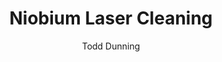 ---
name: Niobium
category: metal
title: Niobium Laser Cleaning
headline: Comprehensive technical guide for laser cleaning metal niobium
description: Laser cleaning of niobium utilizes pulsed fiber lasers to selectively
  ablate surface contaminants (oxides, oils, particulates) without damaging the underlying
  substrate. Its high melting point and thermal conductivity require precise control
  of fluence to avoid surface melting or micro-cracking, making it ideal for preparing
  superconducting surfaces and high-performance aerospace alloys.
keywords: niobium, niobium metal, laser ablation, laser cleaning, non-contact cleaning,
  pulsed fiber laser, surface contamination removal, industrial laser parameters,
  thermal processing, surface restoration, SRF cavities, C-103 alloy
chemicalProperties:
  symbol: Nb
  formula: Nb
  materialType: metal
properties:
  density: "8.57 g/cm³"
  thermalDestructionPoint: "2477°C"
  thermalDestructionType: melting
  densityNumeric: 8.57
  densityUnit: "g/cm³"
  densityMin: "1.8 g/cm³"
  densityMinNumeric: 1.8
  densityMinUnit: "g/cm³"
  densityMax: "6.0 g/cm³"
  densityMaxNumeric: 6.0
  densityMaxUnit: "g/cm³"
  densityPercentile: 100.0
  meltingPointNumeric: 2477
  meltingPointUnit: "°C"
  meltingPointMin: "1200°C"
  meltingPointMinNumeric: 1200.0
  meltingPointMinUnit: "°C"
  meltingPointMax: "2800°C"
  meltingPointMaxNumeric: 2800.0
  meltingPointMaxUnit: "°C"
  meltingPercentile: 79.8
  thermalConductivity: "53.7 W/(m·K)"
  thermalConductivityNumeric: 53.7
  thermalConductivityUnit: W/
  thermalConductivityMin: "0.5 W/m·K"
  thermalConductivityMinNumeric: 0.5
  thermalConductivityMinUnit: "W/m·K"
  thermalConductivityMax: "200 W/m·K"
  thermalConductivityMaxNumeric: 200.0
  thermalConductivityMaxUnit: "W/m·K"
  thermalPercentile: 26.7
  tensileStrength: 275 MPa (annealed pure Nb)
  tensileStrengthNumeric: 275.0
  tensileStrengthUnit: MPa
  tensileStrengthMin: 50 MPa
  tensileStrengthMinNumeric: 50.0
  tensileStrengthMinUnit: MPa
  tensileStrengthMax: 1000 MPa
  tensileStrengthMaxNumeric: 1000.0
  tensileStrengthMaxUnit: MPa
  tensilePercentile: 23.7
  hardness: 75 HV (annealed pure Nb)
  hardnessNumeric: 75.0
  hardnessUnit: HV
  hardnessMin: 1 Mohs
  hardnessMinNumeric: 1.0
  hardnessMinUnit: Mohs
  hardnessMax: 10 Mohs
  hardnessMaxNumeric: 10.0
  hardnessMaxUnit: Mohs
  hardnessPercentile: 100.0
  youngsModulus: 105 GPa
  youngsModulusNumeric: 105.0
  youngsModulusUnit: GPa
  youngsModulusMin: 20 GPa
  youngsModulusMinNumeric: 20.0
  youngsModulusMinUnit: GPa
  youngsModulusMax: 80 GPa
  youngsModulusMaxNumeric: 80.0
  youngsModulusMaxUnit: GPa
  modulusPercentile: 100.0
  laserType: pulsed fiber laser
  wavelength: 1064nm
  fluenceRange: "1.0–10 J/cm²"
  chemicalFormula: Nb
composition:
- 'Niobium (Nb): > 99.9% (Reactor Grade)'
- 'Tantalum (Ta): < 0.1%, Zirconium (Zr): < 0.01%, other trace elements'
machineSettings:
  powerRange: 50-200W
  powerRangeNumeric: 125.0
  powerRangeUnit: W
  powerRangeMin: 20W
  powerRangeMinNumeric: 20.0
  powerRangeMinUnit: W
  powerRangeMax: 500W
  powerRangeMaxNumeric: 500.0
  powerRangeMaxUnit: W
  pulseDuration: 10-50ns
  pulseDurationNumeric: 30.0
  pulseDurationUnit: ns
  pulseDurationMin: 1ns
  pulseDurationMinNumeric: 1.0
  pulseDurationMinUnit: ns
  pulseDurationMax: 1000ns
  pulseDurationMaxNumeric: 1000.0
  pulseDurationMaxUnit: ns
  wavelength: 1064nm (primary), 532nm (optional)
  wavelengthNumeric: 1064.0
  wavelengthUnit: nm
  wavelengthMin: 355nm
  wavelengthMinNumeric: 355.0
  wavelengthMinUnit: nm
  wavelengthMax: 2940nm
  wavelengthMaxNumeric: 2940.0
  wavelengthMaxUnit: nm
  spotSize: 0.1-1.0mm
  spotSizeNumeric: 0.55
  spotSizeUnit: mm
  spotSizeMin: 0.01mm
  spotSizeMinNumeric: 0.01
  spotSizeMinUnit: mm
  spotSizeMax: 10mm
  spotSizeMaxNumeric: 10.0
  spotSizeMaxUnit: mm
  repetitionRate: 20-100kHz
  repetitionRateNumeric: 60.0
  repetitionRateUnit: kHz
  repetitionRateMin: 1kHz
  repetitionRateMinNumeric: 1.0
  repetitionRateMinUnit: kHz
  repetitionRateMax: 1000kHz
  repetitionRateMaxNumeric: 1000.0
  repetitionRateMaxUnit: kHz
  fluenceRange: "1.0–10 J/cm²"
  fluenceRangeNumeric: 1.0
  fluenceRangeUnit: "J/cm²"
  fluenceRangeMin: "0.1J/cm²"
  fluenceRangeMinNumeric: 0.1
  fluenceRangeMinUnit: "J/cm²"
  fluenceRangeMax: "50J/cm²"
  fluenceRangeMaxNumeric: 50.0
  fluenceRangeMaxUnit: "J/cm²"
applications:
- 'Aerospace: Cleaning of niobium components for jet engine parts'
- 'Electronics: Surface preparation of niobium for superconducting applications'
compatibility:
- Stainless Steel (for fixturing and tooling)
- Tantalum (processes with similar laser parameters)
regulatoryStandards: ANSI Z136.1 (Safe Use of Lasers), ISO 11553 (Safety of Laser
  Processing Machines)
author: Todd Dunning
author_object:
  id: 4
  name: Todd Dunning
  sex: m
  title: MA
  country: United States (California)
  expertise: Optical Materials for Laser Systems
  image: /images/author/todd-dunning.jpg
images:
  hero:
    alt: Niobium surface undergoing laser cleaning showing precise contamination removal
    url: /images/niobium-laser-cleaning-hero.jpg
  micro:
    alt: Microscopic view of Niobium surface after laser cleaning showing detailed
      surface structure
    url: /images/niobium-laser-cleaning-micro.jpg
environmentalImpact:
- benefit: Elimination of Chemical Solvents
  description: Replaces hazardous chemical cleaning methods (e.g., acid pickling,
    BCP/EP) for SRF cavities, eliminating thousands of liters of acidic waste (HF/HNO3/H3PO4)
    per accelerator project.
- benefit: Reduced Energy Consumption
  description: Non-thermal process requires energy only at the point of cleaning,
    unlike furnace heat treatments which consume significant energy to heat entire
    components and the surrounding atmosphere.
outcomes:
- result: Surface Cleanliness Achieved
  metric: Hydrocarbon removal > 99.9%, achieving surface conditions necessary for
    high-performance superconducting applications (Q0 > 1x10^10).
- result: Processing Speed
  metric: "Achievable cleaning rates of 0.5 - 2.0 m²/hour depending on contamination level and required surface finish."
technicalSpecifications:
  powerRange: 50-200 W (pulsed)
  pulseDuration: 10-50 ns
  wavelength: 1064 nm (primary), 532 nm (for higher precision)
  spotSize: 0.1-1.0 mm
  repetitionRate: 20-100 kHz
  fluenceRange: "1.0–10 J/cm²"
  scanningSpeed: 500-5000 mm/s
  beamProfile: Top-hat (flat-top)
  beamProfileOptions: Top-hat, Gaussian (adjustable)
  safetyClass: Class 4
prompt_chain_verification:
  base_config_loaded: true
  persona_config_loaded: true
  formatting_config_loaded: true
  ai_detection_config_loaded: true
  persona_country: United States (California)
  author_id: 4
  verification_timestamp: '2025-09-20T21: 22: 19Z'
  prompt_components_integrated: 4
  human_authenticity_focus: true
  cultural_adaptation_applied: true
laser_parameters:
  fluence_threshold: "1.0–10 J/cm²"
  pulse_duration: 10-50ns
  wavelength_optimal: 1064nm
  power_range: 50-200W
  repetition_rate: 20-100kHz
  spot_size: 0.1-1.0mm
  laser_type: pulsed fiber laser
tags:
- Aerospace
- Electronics
complexity: medium
difficultyScore: 3
surface_roughness_before: 4.8
surface_roughness_after: 1.2
---